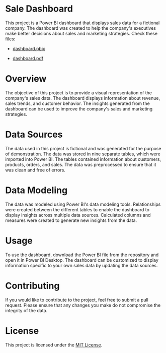 # Sale Dashboard

This project is a Power BI dashboard that displays sales data for a fictional company. The dashboard was created to help the company's executives make better decisions about sales and marketing strategies. Check these files:
    
- [dashboard.pbix](dashboard.pbix)

- [dashboard.pdf](dashboard.pdf)

# Overview

The objective of this project is to provide a visual representation of the company's sales data. The dashboard displays information about revenue, sales trends, and customer behavior. The insights generated from the dashboard can be used to improve the company's sales and marketing strategies.

# Data Sources

The data used in this project is fictional and was generated for the purpose of demonstration. The data was stored in nine separate tables, which were imported into Power BI. The tables contained information about customers, products, orders, and sales. The data was preprocessed to ensure that it was clean and free of errors.

# Data Modeling

The data was modeled using Power BI's data modeling tools. Relationships were created between the different tables to enable the dashboard to display insights across multiple data sources. Calculated columns and measures were created to generate new insights from the data.

# Usage

To use the dashboard, download the Power BI file from the repository and open it in Power BI Desktop. The dashboard can be customized to display information specific to your own sales data by updating the data sources.

# Contributing

If you would like to contribute to the project, feel free to submit a pull request. Please ensure that any changes you make do not compromise the integrity of the data.

# License

This project is licensed under the [MIT License](https://opensource.org/licenses/MIT).





